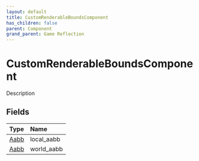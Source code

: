 ```yaml
---
layout: default
title: CustomRenderableBoundsComponent
has_children: false
parent: Component
grand_parent: Game Reflection
---
```

# CustomRenderableBoundsComponent
Description 

## Fields

| Type | Name |
|:----------|:--------------|
| [Aabb](/riftbreaker-wiki/docs/game-reflection/classes/aabb/) | local_aabb |
| [Aabb](/riftbreaker-wiki/docs/game-reflection/classes/aabb/) | world_aabb |

